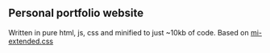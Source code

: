 ## Personal portfolio website

Written in pure html, js, css and minified to just ~10kb of code. Based on [mi-extended.css](https://github.com/notwindstone/mi-extended.css)
